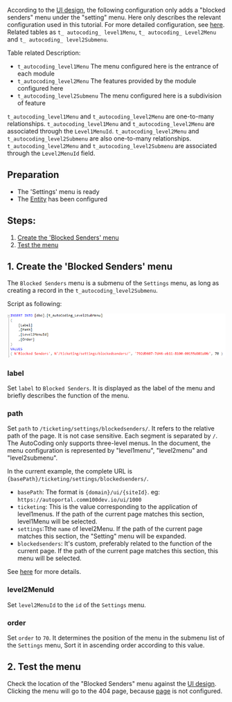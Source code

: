 <!--
根据UI设计，下面的配制只在'Setting'菜单下面加一个"Blocked Senders"菜单。这里只描述这个例子用的相关的配制，更加详细的配制看这里。 简单的描述配制菜单相关的表`t_autocoding_level1Menu`, `t_autocoding_level2Menu` 和 `t_autocoding_level2Submenu`. 

表相关的描述：
- `t_autocoding_level1Menu` 这里配制的菜单是各个模块的入口
- `t_autocoding_level2Menu` 这里配制的菜单模块提供的功能
- `t_autocoding_level2Submenu` 这里配制的菜单是功能的细分

`t_autocoding_level1Menu` 和 `t_autocoding_level2Menu` 是one-to-many的关系，通过`t_autocoding_level2Menu`表中Level1MenuId`字段把menu1 和 menu2关联。 `t_autocoding_level2Menu`和`t_autocoding_level2Submenu`也是one-to-many的关系，通过`t_autocoding_level2Submenu`表中的`Level2MenuId`字段把menu2和menu2字菜单关联。
-->
According to the [UI design](/Tutorial/Basic:-A-Real%2Dworld-Example/Requirement/UI-Design), the following configuration only adds a "blocked senders" menu under the "setting" menu. Here only describes the relevant configuration used in this tutorial. For more detailed configuration, see [here](/References/UI/Menu). Related tables as `t_ autocoding_ level1Menu`, `t_ autocoding_ Level2Menu` and `t_ autocoding_ level2Submenu`.

Table related Description:
- `t_autocoding_level1Menu` The menu configured here is the entrance of each module
- `t_autocoding_level2Menu` The features provided by the module configured here
- `t_autocoding_level2Submenu` The menu configured here is a subdivision of feature

`t_autocoding_level1Menu` and `t_autocoding_level2Menu` are one-to-many relationships. `t_autocoding_level1Menu` and `t_autocoding_level2Menu` are associated through the `Level1MenuId`. `t_autocoding_level2Menu` and `t_autocoding_level2Submenu` are also one-to-many relationships. `t_autocoding_level2Menu` and `t_autocoding_level2Submenu` are associated through the `Level2MenuId` field.

## Preparation
- The 'Settings' menu is ready
- The [Entity](/Tutorial/Basic:-A-Real%2Dworld-Example/Development/Create-Entity) has been configured

## Steps:
1. [Create the 'Blocked Senders' menu](#create-blocked-senders)
2. [Test the menu](#test)

<a id="create-blocked-senders"></a>
## 1. Create the 'Blocked Senders' menu
<!--
“Blocked Senders”菜单是“Settings”菜单的子菜单，只要在“t_autocoding_level2Submenu”里加一条记录。
-->
The `Blocked Senders` menu is a submenu of the `Settings` menu, as long as creating a record in the `t_autocoding_level2Submenu`.

Script as following:

![submenu.PNG](/.attachments/submenu-0fd13c33-bb88-4ce8-967e-3073a3f24cd4.PNG)

### label
<!--
设置`label`为`Blocked Senders`. 它作为菜单的label显示，简短描述菜单的功能。
-->
Set `label` to `Blocked Senders`. It is displayed as the label of the menu and briefly describes the function of the menu.

### path
<!--
设置`path`为`/ticketing/settings/blockedsenders/`. 指的是页面的相对路径，这里不区分大小写的，通过反斜杆把每一段隔开，系统只支持三级菜单，在文档中用"level1Menu", "level2Menu" 和 "level2SubMenu"表示菜单相应的配制。

在当前例子里，完整的url是“{basePath}/ticketing/settings/blockedsenders/”
- basePath: 格式如“{domain}/ui/{siteId}”。例如：“https://autoportal.comm100dev.io/ui/1000”
- ticketing: 这是level1Menu的application对应的值。 如当前的页面的路径匹配这一段，level1Menu会被选中。
- settings: 表示Level2Menu的`name`。 如当前的页面的路径匹配这一段, "Setting"菜单会被展开。
- blockedsenders: 是自定义的，最好与当前的页面的功能相关。如当前的页面的路径匹配这一段, 这个菜单会被选中。

更详细的配制看[这里](/References/UI/Menu/Level-2-Menu#path)
-->
Set `path` to `/ticketing/settings/blockedsenders/`. It refers to the relative path of the page. It is not case sensitive. Each segment is separated by `/`. The AutoCoding only supports three-level menus. In the document, the menu configuration is represented by "level1menu", "level2menu" and "level2submenu".

In the current example, the complete URL is `{basePath}/ticketing/settings/blockedsenders/`.
- `basePath`: The format is `{domain}/ui/{siteId}`. eg: `https://autoportal.comm100dev.io/ui/1000`
- `ticketing`: This is the value corresponding to the application of level1menus. If the path of the current page matches this section, level1Menu will be selected.
- `settings`:Tthe `name` of level2Menu. If the path of the current page matches this section, the "Setting" menu will be expanded.
- `blockedsenders`: It's custom, preferably related to the function of the current page. If the path of the current page matches this section, this menu will be selected.

See [here](/References/UI/Menu/Level-2-Menu#path) for more details.

### level2MenuId
<!--
设置`level2MenuId`为"Settings"菜单的`id`.
-->
Set `level2MenuId` to the `id` of the `Settings` menu.

### order
<!--
设置`order`为`70`. 它是确定菜单在“Settings”菜单的子菜单列表中的位置，根据这个值来进行升序排序。
-->
Set `order` to `70`. It determines the position of the menu in the submenu list of the `Settings` menu, Sort it in ascending order according to this value.

<a id="test"></a>
## 2. Test the menu
<!--
对照UI设计，检查“Blocked Senders”菜单的位置是否对。
-->
Check the location of the "Blocked Senders" menu against the [UI design](/Tutorial/Basic:-A-Real%2Dworld-Example/Requirement/UI-Design). Clicking the menu will go to the 404 page, because [page](/Tutorial/Basic:-A-Real%2Dworld-Example/Development/Create-Page) is not configured.